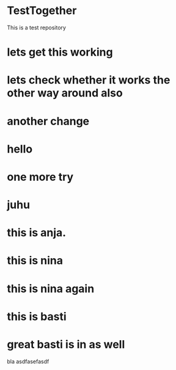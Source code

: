 # TestTogether
This is a test repository
# lets get this working
# lets check whether it works the other way around also
# another change
# hello
# one more try
# juhu
# this is anja.
# this is nina
# this is nina again
# this is basti
# great basti is in as well
bla
asdfasefasdf